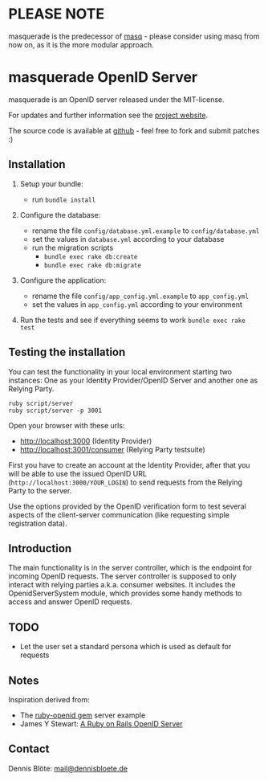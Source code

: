 # PLEASE NOTE

masquerade is the predecessor of [masq](https://github.com/dbloete/masq) - please consider using masq from now on, as it is the more modular approach.



# masquerade OpenID Server

masquerade is an OpenID server released under the MIT-license.

For updates and further information see the [project website](http://github.com/dbloete/masquerade/).

The source code is available at [github](http://github.com/dbloete/masquerade/) - feel free to fork and submit patches :)

## Installation

1. Setup your bundle:
    * run `bundle install`

2. Configure the database:
    * rename the file `config/database.yml.example` to `config/database.yml`
    * set the values in `database.yml` according to your database
    * run the migration scripts
        - `bundle exec rake db:create`
        - `bundle exec rake db:migrate`

3. Configure the application:
    * rename the file `config/app_config.yml.example` to `app_config.yml`
    * set the values in `app_config.yml` according to your environment

4. Run the tests and see if everything seems to work
	`bundle exec rake test`

## Testing the installation

You can test the functionality in your local environment starting two instances: One as
your Identity Provider/OpenID Server and another one as Relying Party.

	ruby script/server
	ruby script/server -p 3001

Open your browser with these urls:

* [http://localhost:3000](http://localhost:3000) (Identity Provider)
* [http://localhost:3001/consumer](http://localhost:3001/consumer) (Relying Party testsuite)

First you have to create an account at the Identity Provider, after that you will be able
to use the issued OpenID URL (`http://localhost:3000/YOUR_LOGIN`) to send requests from the
Relying Party to the server.

Use the options provided by the OpenID verification form to test several aspects of the
client-server communication (like requesting simple registration data).

## Introduction

The main functionality is in the server controller, which is the endpoint for incoming
OpenID requests. The server controller is supposed to only interact with relying parties
a.k.a. consumer websites. It includes the OpenidServerSystem module, which provides some
handy methods to access and answer OpenID requests.

## TODO

* Let the user set a standard persona which is used as default for requests

## Notes

Inspiration derived from:

* The [ruby-openid gem](http://openidenabled.com/ruby-openid/) server example
* James Y Stewart: [A Ruby on Rails OpenID Server](http://jystewart.net/process/2007/10/a-ruby-on-rails-openid-server/)

## Contact

Dennis Blöte: [mail@dennisbloete.de](mailto:mail@dennisbloete.de)
